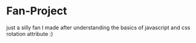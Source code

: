 # Fan-Project
just a silly fan I made after understanding the basics of javascript and css rotation attribute :)
